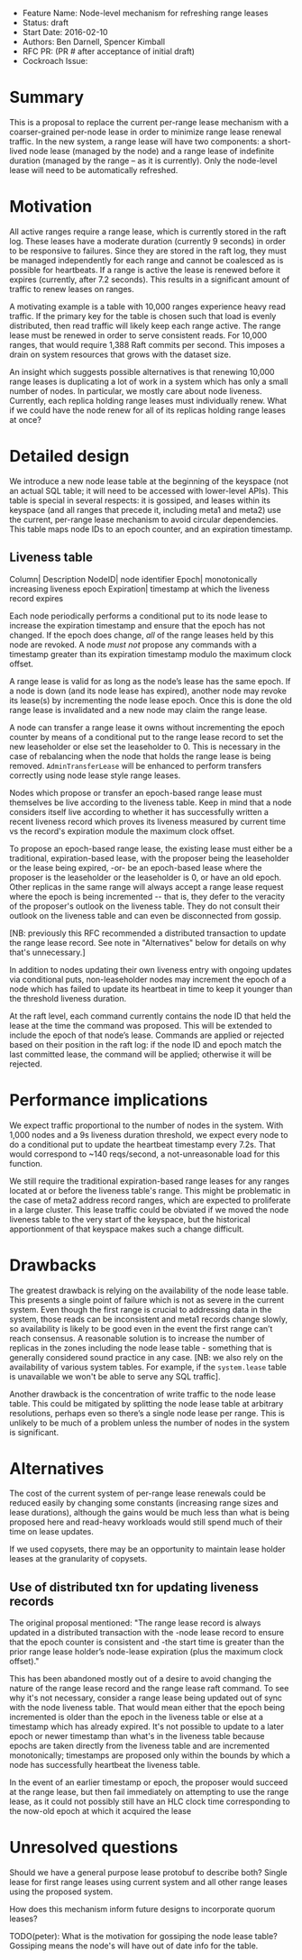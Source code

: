 - Feature Name: Node-level mechanism for refreshing range leases
- Status: draft
- Start Date: 2016-02-10
- Authors: Ben Darnell, Spencer Kimball
- RFC PR: (PR # after acceptance of initial draft)
- Cockroach Issue:


# Summary

This is a proposal to replace the current per-range lease mechanism with
a coarser-grained per-node lease in order to minimize range lease renewal
traffic. In the new system, a range lease will have two components:
a short-lived node lease (managed by the node) and a range lease of indefinite
duration (managed by the range – as it is currently). Only the node-level lease
will need to be automatically refreshed.


# Motivation

All active ranges require a range lease, which is currently stored in
the raft log. These leases have a moderate duration (currently 9
seconds) in order to be responsive to failures. Since they are stored
in the raft log, they must be managed independently for each range and
cannot be coalesced as is possible for heartbeats. If a range is
active the lease is renewed before it expires (currently, after 7.2
seconds). This results in a significant amount of traffic to renew
leases on ranges.

A motivating example is a table with 10,000 ranges experience heavy
read traffic. If the primary key for the table is chosen such that
load is evenly distributed, then read traffic will likely keep each
range active. The range lease must be renewed in order to serve
consistent reads. For 10,000 ranges, that would require 1,388 Raft
commits per second. This imposes a drain on system resources that
grows with the dataset size.

An insight which suggests possible alternatives is that renewing
10,000 range leases is duplicating a lot of work in a system which has
only a small number of nodes. In particular, we mostly care about node
liveness. Currently, each replica holding range leases must
individually renew. What if we could have the node renew for all of
its replicas holding range leases at once?


# Detailed design

We introduce a new node lease table at the beginning of the keyspace
(not an actual SQL table; it will need to be accessed with lower-level
APIs). This table is special in several respects: it is gossiped, and
leases within its keyspace (and all ranges that precede it, including
meta1 and meta2) use the current, per-range lease mechanism to avoid
circular dependencies. This table maps node IDs to an epoch counter,
and an expiration timestamp.

## Liveness table

Column|     Description
NodeID|     node identifier
Epoch|      monotonically increasing liveness epoch
Expiration| timestamp at which the liveness record expires

Each node periodically performs a conditional put to its node lease to
increase the expiration timestamp and ensure that the epoch has not
changed. If the epoch does change, *all* of the range leases held by
this node are revoked. A node *must not* propose any commands with a
timestamp greater than its expiration timestamp modulo the maximum
clock offset.

A range lease is valid for as long as the node’s lease has the same
epoch. If a node is down (and its node lease has expired), another
node may revoke its lease(s) by incrementing the node lease
epoch. Once this is done the old range lease is invalidated and a new
node may claim the range lease.

A node can transfer a range lease it owns without incrementing the
epoch counter by means of a conditional put to the range lease record
to set the new leaseholder or else set the leaseholder to 0. This is
necessary in the case of rebalancing when the node that holds the
range lease is being removed. `AdminTransferLease` will be enhanced to
perform transfers correctly using node lease style range leases.

Nodes which propose or transfer an epoch-based range lease must
themselves be live according to the liveness table. Keep in mind that
a node considers itself live according to whether it has successfully
written a recent liveness record which proves its liveness measured
by current time vs the record's expiration module the maximum clock
offset.

To propose an epoch-based range lease, the existing lease must either
be a traditional, expiration-based lease, with the proposer being the
leaseholder or the lease being expired, -or- be an epoch-based lease
where the proposer is the leaseholder or the leaseholder is 0, or have
an old epoch. Other replicas in the same range will always accept a
range lease request where the epoch is being incremented -- that is,
they defer to the veracity of the proposer's outlook on the liveness
table. They do not consult their outlook on the liveness table and can
even be disconnected from gossip.

[NB: previously this RFC recommended a distributed transaction to
update the range lease record. See note in "Alternatives" below for
details on why that's unnecessary.]

In addition to nodes updating their own liveness entry with ongoing
updates via conditional puts, non-leaseholder nodes may increment
the epoch of a node which has failed to update its heartbeat in time
to keep it younger than the threshold liveness duration.

At the raft level, each command currently contains the node ID that
held the lease at the time the command was proposed. This will be
extended to include the epoch of that node’s lease. Commands are
applied or rejected based on their position in the raft log: if the
node ID and epoch match the last committed lease, the command will be
applied; otherwise it will be rejected.


# Performance implications

We expect traffic proportional to the number of nodes in the system.
With 1,000 nodes and a 9s liveness duration threshold, we expect every
node to do a conditional put to update the heartbeat timestamp every
7.2s. That would correspond to ~140 reqs/second, a not-unreasonable
load for this function.

We still require the traditional expiration-based range leases for any
ranges located at or before the liveness table's range. This might be
problematic in the case of meta2 address record ranges, which are
expected to proliferate in a large cluster. This lease traffic could
be obviated if we moved the node liveness table to the very start of
the keyspace, but the historical apportionment of that keyspace makes
such a change difficult.


# Drawbacks

The greatest drawback is relying on the availability of the node lease
table. This presents a single point of failure which is not as severe
in the current system. Even though the first range is crucial to
addressing data in the system, those reads can be inconsistent and
meta1 records change slowly, so availability is likely to be good even
in the event the first range can’t reach consensus. A reasonable
solution is to increase the number of replicas in the zones including
the node lease table - something that is generally considered sound
practice in any case. [NB: we also rely on the availability of various
system tables. For example, if the `system.lease` table is unavailable
we won't be able to serve any SQL traffic].

Another drawback is the concentration of write traffic to the node
lease table. This could be mitigated by splitting the node lease table
at arbitrary resolutions, perhaps even so there’s a single node lease
per range. This is unlikely to be much of a problem unless the number
of nodes in the system is significant.


# Alternatives

The cost of the current system of per-range lease renewals could be
reduced easily by changing some constants (increasing range sizes and
lease durations), although the gains would be much less than what is
being proposed here and read-heavy workloads would still spend much of
their time on lease updates.

If we used copysets, there may be an opportunity to maintain lease holder
leases at the granularity of copysets.

## Use of distributed txn for updating liveness records

The original proposal mentioned: "The range lease record is always
updated in a distributed transaction with the -node lease record to
ensure that the epoch counter is consistent and -the start time is
greater than the prior range lease holder’s node-lease expiration
(plus the maximum clock offset)."

This has been abandoned mostly out of a desire to avoid changing the
nature of the range lease record and the range lease raft command. To
see why it's not necessary, consider a range lease being updated out
of sync with the node liveness table. That would mean either that the
epoch being incremented is older than the epoch in the liveness table
or else at a timestamp which has already expired. It's not possible to
update to a later epoch or newer timestamp than what's in the liveness
table because epochs are taken directly from the liveness table and
are incremented monotonically; timestamps are proposed only within the
bounds by which a node has successfully heartbeat the liveness table.

In the event of an earlier timestamp or epoch, the proposer would
succeed at the range lease, but then fail immediately on attempting to
use the range lease, as it could not possibly still have an HLC clock
time corresponding to the now-old epoch at which it acquired the lease


# Unresolved questions

Should we have a general purpose lease protobuf to describe both?
Single lease for first range leases using current system and all other
range leases using the proposed system.

How does this mechanism inform future designs to incorporate quorum
leases?

TODO(peter): What is the motivation for gossiping the node lease
table? Gossiping means the node's will have out of date info for the
table.
